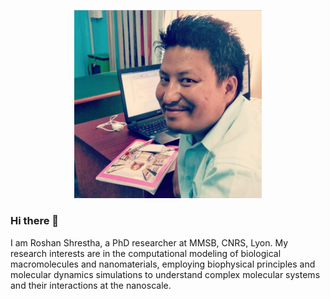 <p align="center">
<img src="roshan.png" width="300">
</p>

### Hi there 👋
I am Roshan Shrestha, a PhD researcher at MMSB, CNRS, Lyon. My research interests are in the computational modeling of biological macromolecules and nanomaterials, employing biophysical principles and molecular dynamics simulations to understand complex molecular systems and their interactions at the nanoscale.


<!--
**roshan2004/roshan2004** is a ✨ _special_ ✨ repository because its `README.md` (this file) appears on your GitHub profile.

Here are some ideas to get you started:

- 🔭 I’m currently working on ...
- 🌱 I’m currently learning ...
- 👯 I’m looking to collaborate on ...
- 🤔 I’m looking for help with ...
- 💬 Ask me about ...
- 📫 How to reach me: ...
- 😄 Pronouns: ...
- ⚡ Fun fact: ...
-->
